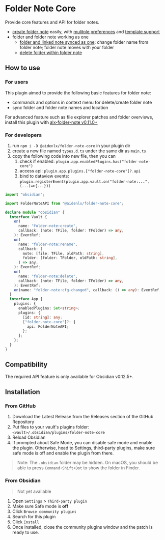 # Folder Note Core

Provide core features and API for folder notes.

- [create folder note](https://github.com/aidenlx/alx-folder-note/wiki/create-folder-note) easily, with [mulitple preferences](https://github.com/aidenlx/alx-folder-note/wiki/folder-note-pref) and [template support](https://github.com/aidenlx/alx-folder-note/wiki/core-settings#template)
- folder and folder note working as one
  - [folder and linked note synced as one](https://github.com/aidenlx/alx-folder-note/wiki/core-settings#auto-rename): change folder name from folder note; folder note moves with your folder
  - [delete folder within folder note](https://github.com/aidenlx/alx-folder-note/wiki/delete-folder-from-folder-note)

## How to use

### For users

This plugin aimed to provide the following basic features for folder note:

- commands and options in context menu for delete/create folder note
- sync folder and folder note names and location

For advanced feature such as file explorer patches and folder overviews, install this plugin with [alx-folder-note v0.11.0+](https://github.com/aidenlx/alx-folder-note)

### For developers

1. run `npm i -D @aidenlx/folder-note-core` in your plugin dir
2. create a new file named `types.d.ts` under the same dir as `main.ts`
3. copy the following code into new file, then you can
   1. check if enabled: `plugin.app.enabledPlugins.has("folder-note-core")`
   2. access api: `plugin.app.plugins.["folder-note-core"]?.api`
   3. bind to dataview events: `plugin.registerEvent(plugin.app.vault.on("folder-note:...",(...)=>{...}))`

```ts
import "obsidian";

import FolderNoteAPI from "@aidenlx/folder-note-core";

declare module "obsidian" {
  interface Vault {
    on(
      name: "folder-note:create",
      callback: (note: TFile, folder: TFolder) => any,
    ): EventRef;
    on(
      name: "folder-note:rename",
      callback: (
        note: [file: TFile, oldPath: string],
        folder: [folder: TFolder, oldPath: string],
      ) => any,
    ): EventRef;
    on(
      name: "folder-note:delete",
      callback: (note: TFile, folder: TFolder) => any,
    ): EventRef;
    on(name: "folder-note:cfg-changed", callback: () => any): EventRef;
  }
  interface App {
    plugins: {
      enabledPlugins: Set<string>;
      plugins: {
        [id: string]: any;
        ["folder-note-core"]?: {
          api: FolderNoteAPI;
        };
      };
    };
  }
}
```

## Compatibility

The required API feature is only available for Obsidian v0.12.5+.

## Installation

### From GitHub

1. Download the Latest Release from the Releases section of the GitHub Repository
2. Put files to your vault's plugins folder: `<vault>/.obsidian/plugins/folder-note-core`
3. Reload Obsidian
4. If prompted about Safe Mode, you can disable safe mode and enable the plugin.
   Otherwise, head to Settings, third-party plugins, make sure safe mode is off and
   enable the plugin from there.

> Note: The `.obsidian` folder may be hidden. On macOS, you should be able to press `Command+Shift+Dot` to show the folder in Finder.

### From Obsidian

> Not yet available

1. Open `Settings` > `Third-party plugin`
2. Make sure Safe mode is **off**
3. Click `Browse community plugins`
4. Search for this plugin
5. Click `Install`
6. Once installed, close the community plugins window and the patch is ready to use.
